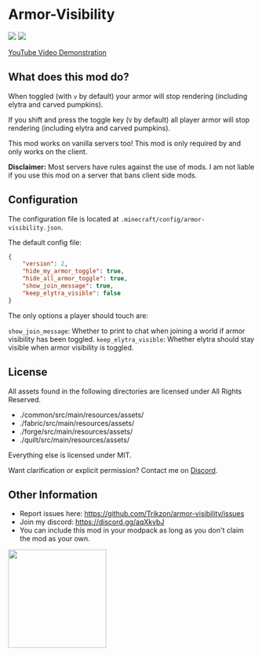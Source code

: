 # Armor-Visibility
[![](http://cf.way2muchnoise.eu/full_387962_Downloads.svg)](https://www.curseforge.com/minecraft/mc-mods/armor-visibility) [![](http://cf.way2muchnoise.eu/versions/387962.svg)](https://www.curseforge.com/minecraft/mc-mods/armor-visibility)

[YouTube Video Demonstration](https://youtu.be/y9PXSRNULdw)

## What does this mod do?

When toggled (with `v` by default) your armor will stop rendering (including elytra and carved pumpkins).

If you shift and press the toggle key (`V` by default) all player armor will stop rendering (including elytra and carved pumpkins).

This mod works on vanilla servers too! This mod is only required by and only works on the client.

**Disclaimer:** Most servers have rules against the use of mods. I am not liable if you use this mod on a server that bans client side mods.

## Configuration

The configuration file is located at `.minecraft/config/armor-visibility.json`.

The default config file:
```json
{
    "version": 2,
    "hide_my_armor_toggle": true,
    "hide_all_armor_toggle": true,
    "show_join_message": true,
    "keep_elytra_visible": false
}
```

The only options a player should touch are:

`show_join_message`: Whether to print to chat when joining a world if armor visibility has been toggled.
`keep_elytra_visible`: Whether elytra should stay visible when armor visibility is toggled.

## License

All assets found in the following directories are licensed under All Rights Reserved.
- ./common/src/main/resources/assets/
- ./fabric/src/main/resources/assets/
- ./forge/src/main/resources/assets/
- ./quilt/src/main/resources/assets/

Everything else is licensed under MIT.

Want clarification or explicit permission? Contact me on [Discord](https://discord.gg/aqXkvbJ).

## Other Information

- Report issues here: https://github.com/Trikzon/armor-visibility/issues
- Join my discord: https://discord.gg/aqXkvbJ
- You can include this mod in your modpack as long as you don't claim the mod as your own.


[<img src="https://user-images.githubusercontent.com/14358394/115450238-f39e8100-a21b-11eb-89d0-fa4b82cdbce8.png" width="200">](https://ko-fi.com/trikzon)
